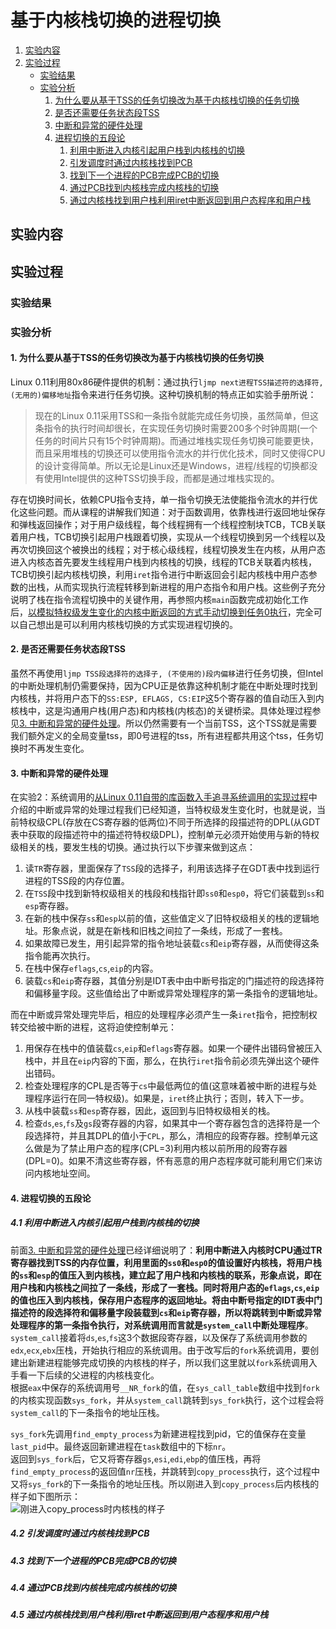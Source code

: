 # 基于内核栈切换的进程切换

1. [实验内容](#实验内容)
2. [实验过程](#实验过程)
    - [实验结果](#实验结果)
	- [实验分析](#实验分析)
	    1. [为什么要从基于TSS的任务切换改为基于内核栈切换的任务切换](#1-为什么要从基于tss的任务切换改为基于内核栈切换的任务切换)
		2. [是否还需要任务状态段TSS](#2-是否还需要任务状态段tss)
		3. [中断和异常的硬件处理](#3-中断和异常的硬件处理)
		4. [进程切换的五段论](#4-进程切换的五段论)
		    1. [利用中断进入内核引起用户栈到内核栈的切换](#41-利用中断进入内核引起用户栈到内核栈的切换)
			2. [引发调度时通过内核栈找到PCB](#42-引发调度时通过内核栈找到pcb)
			3. [找到下一个进程的PCB完成PCB的切换](#43-找到下一个进程的pcb完成pcb的切换)
			4. [通过PCB找到内核栈完成内核栈的切换](#44-通过pcb找到内核栈完成内核栈的切换)
			5. [通过内核栈找到用户栈利用iret中断返回到用户态程序和用户栈](#45-通过内核栈找到用户栈利用iret中断返回到用户态程序和用户栈)

## 实验内容

## 实验过程

### 实验结果

### 实验分析

#### 1. 为什么要从基于TSS的任务切换改为基于内核栈切换的任务切换
Linux 0.11利用80x86硬件提供的机制：通过执行`ljmp next进程TSS描述符的选择符, (无用的)偏移地址`指令来进行任务切换。这种切换机制的特点正如实验手册所说：    
> 现在的Linux 0.11采用TSS和一条指令就能完成任务切换，虽然简单，但这条指令的执行时间却很长，在实现任务切换时需要200多个时钟周期(一个任务的时间片只有15个时钟周期)。而通过堆栈实现任务切换可能要更快，而且采用堆栈的切换还可以使用指令流水的并行优化技术，同时又使得CPU的设计变得简单。所以无论是Linux还是Windows，进程/线程的切换都没有使用Intel提供的这种TSS切换手段，而都是通过堆栈实现的。   

存在切换时间长，依赖CPU指令支持，单一指令切换无法使能指令流水的并行优化这些问题。而从课程的讲解我们知道：对于函数调用，依靠栈进行返回地址保存和弹栈返回操作；对于用户级线程，每个线程拥有一个线程控制块TCB，TCB关联着用户栈，TCB切换引起用户栈跟着切换，实现从一个线程切换到另一个线程以及再次切换回这个被换出的线程；对于核心级线程，线程切换发生在内核，从用户态进入内核态首先要发生线程用户栈到内核栈的切换，线程的TCB关联着内核栈，TCB切换引起内核栈切换，利用`iret`指令进行中断返回会引起内核栈中用户态参数的出栈，从而实现执行流程转移到新进程的用户态指令和用户栈。这些例子充分说明了栈在指令流程切换中的关键作用，再参照内核`main`函数完成初始化工作后，[以模拟特权级发生变化的内核中断返回的方式手动切换到任务0执行](https://github.com/Wangzhike/HIT-Linux-0.11/blob/master/3-processTrack/3-processTrack.md#13-以模拟从特权级发生变化的内核中断处理过程返回的方式手动切换到任务0去执行)，完全可以自己想出是可以利用内核栈切换的方式实现进程切换的。    

#### 2. 是否还需要任务状态段TSS
虽然不再使用`ljmp TSS段选择符的选择子, (不使用的)段内偏移`进行任务切换，但Intel的中断处理机制仍需要保持，因为CPU正是依靠这种机制才能在中断处理时找到内核栈，并将用户态下的`SS:ESP, EFLAGS, CS:EIP`这5个寄存器的值自动压入到内核栈中，这是沟通用户栈(用户态)和内核栈(内核态)的关键桥梁。具体处理过程参见[3. 中断和异常的硬件处理](#3-中断和异常的硬件处理)。所以仍然需要有一个当前TSS，这个TSS就是需要我们额外定义的全局变量tss，即0号进程的tss，所有进程都共用这个tss，任务切换时不再发生变化。    

#### 3. 中断和异常的硬件处理
在实验2：系统调用的[从Linux 0.11自带的库函数入手追寻系统调用的实现过程](https://github.com/Wangzhike/HIT-Linux-0.11/blob/master/2-syscall/2-syscall.md#1-从linux-011自带的库函数入手追寻系统调用的实现过程)中介绍的中断或异常的处理过程我们已经知道，当特权级发生变化时，也就是说，当前特权级CPL(存放在CS寄存器的低两位)不同于所选择的段描述符的DPL(从GDT表中获取的段描述符中的描述符特权级DPL)，控制单元必须开始使用与新的特权级相关的栈，要发生栈的切换。通过执行以下步骤来做到这点：    
1. 读`TR`寄存器，里面保存了`TSS`段的选择子，利用该选择子在GDT表中找到运行进程的TSS段的内存位置。    
2. 在`TSS`段中找到新特权级相关的栈段和栈指针即`ss0`和`esp0`，将它们装载到`ss`和`esp`寄存器。    
3. 在新的栈中保存`ss`和`esp`以前的值，这些值定义了旧特权级相关的栈的逻辑地址。形象点说，就是在新栈和旧栈之间拉了一条线，形成了一套栈。    
4. 如果故障已发生，用引起异常的指令地址装载`cs`和`eip`寄存器，从而使得这条指令能再次执行。    
5. 在栈中保存`eflags`,`cs`,`eip`的内容。   
6. 装载`cs`和`eip`寄存器，其值分别是IDT表中由中断号指定的门描述符的段选择符和偏移量字段。这些值给出了中断或异常处理程序的第一条指令的逻辑地址。    

而在中断或异常处理完毕后，相应的处理程序必须产生一条`iret`指令，把控制权转交给被中断的进程，这将迫使控制单元：    
1. 用保存在栈中的值装载`cs`,`eip`和`eflags`寄存器。如果一个硬件出错码曾被压入栈中，并且在`eip`内容的下面，那么，在执行`iret`指令前必须先弹出这个硬件出错码。    
2. 检查处理程序的CPL是否等于`cs`中最低两位的值(这意味着被中断的进程与处理程序运行在同一特权级)。如果是，`iret`终止执行；否则，转入下一步。    
3. 从栈中装载`ss`和`esp`寄存器，因此，返回到与旧特权级相关的栈。    
4. 检查`ds`,`es`,`fs`及`gs`段寄存器的内容，如果其中一个寄存器包含的选择符是一个段选择符，并且其DPL的值小于`CPL`，那么，清相应的段寄存器。控制单元这么做是为了禁止用户态的程序(CPL=3)利用内核以前所用的段寄存器(DPL=0)。如果不清这些寄存器，怀有恶意的用户态程序就可能利用它们来访问内核地址空间。    

#### 4. 进程切换的五段论

##### 4.1 利用中断进入内核引起用户栈到内核栈的切换
前面[3. 中断和异常的硬件处理](#3-中断和异常的硬件处理)已经详细说明了：**利用中断进入内核时CPU通过TR寄存器找到TSS的内存位置，利用里面的`ss0`和`esp0`的值设置好内核栈，将用户栈的`ss`和`esp`的值压入到内核栈，建立起了用户栈和内核栈的联系，形象点说，即在用户栈和内核栈之间拉了一条线，形成了一套栈。同时将用户态的`eflags`,`cs`,`eip`的值也压入到内核栈，保存用户态程序的返回地址。将由中断号指定的IDT表中门描述符的段选择符和偏移量字段装载到`cs`和`eip`寄存器，所以将跳转到中断或异常处理程序的第一条指令执行，对系统调用而言就是`system_call`中断处理程序**。    
`system_call`接着将`ds`,`es`,`fs`这3个数据段寄存器，以及保存了系统调用参数的`edx`,`ecx`,`ebx`压栈，开始执行相应的系统调用。由于改写后的`fork`系统调用，要创建出新建进程能够完成切换的内核栈的样子，所以我们这里就以`fork`系统调用入手看一下后续的父进程的内核栈变化。    
根据`eax`中保存的系统调用号`__NR_fork`的值，在`sys_call_table`数组中找到`fork`的内核实现函数`sys_fork`，并从`system_call`跳转到`sys_fork`执行，这个过程会将`system_call`的下一条指令的地址压栈。    

`sys_fork`先调用`find_empty_process`为新建进程找到pid，它的值保存在变量`last_pid`中。最终返回新建进程在`task`数组中的下标`nr`。    
返回到`sys_fork`后，它又将寄存器`gs`,`esi`,`edi`,`ebp`的值压栈，再将`find_empty_process`的返回值`nr`压栈，并跳转到`copy_process`执行，这个过程中又将`sys_fork`的下一条指令的地址压栈。所以刚进入到`copy_process`后内核栈的样子如下图所示：    
![刚进入copy_process时内核栈的样子](https://github.com/Wangzhike/HIT-Linux-0.11/raw/master/4-processSwitchWithKernelStack/picture/4-kernelStack_in_copy_process.png)
##### 4.2 引发调度时通过内核栈找到PCB

##### 4.3 找到下一个进程的PCB完成PCB的切换

##### 4.4 通过PCB找到内核栈完成内核栈的切换

##### 4.5 通过内核栈找到用户栈利用iret中断返回到用户态程序和用户栈
